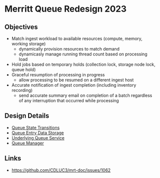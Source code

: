 # Merritt Queue Redesign 2023

## Objectives
- Match ingest workload to available resources (compute, memory, working storage)
  - dynamically provision resources to match demand
  - dynamicasly manage running thread count based on processing load
- Hold jobs based on temporary holds (collection lock, storage node lock, queue hold)
- Graceful resumption of processing in progress
  - allow processing to be resumed on a different ingest host
- Accurate notification of ingest completion (including inventory recording)
  - send accurate summary email on completion of a batch regardless of any interruption that occurred while processing

## Design Details
- [Queue State Transitions](states.md)
- [Queue Entry Data Storage](data.md)
- [Underlying Queue Service](service.md)
- [Queue Manager](manager.md)

## Links
- https://github.com/CDLUC3/mrt-doc/issues/1062